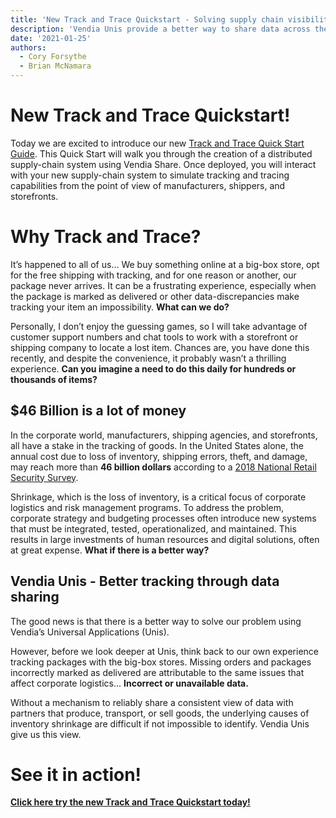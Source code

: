 ```yaml
---
title: 'New Track and Trace Quickstart - Solving supply chain visibility through data sharing with Vendia'
description: 'Vendia Unis provide a better way to share data across the supply chain. This article introduces our new 'Track and Trace' Quickstart which demonstrates how we can manage logistics across multiple parties regardless of their location and technology stack; forming the foundation of a real-world risk-management focused supply chain system.'
date: '2021-01-25'
authors:
  - Cory Forsythe
  - Brian McNamara
---
```


# New Track and Trace Quickstart!
Today we are excited to introduce our new [Track and Trace Quick Start Guide](https://vendia.net/docs/share/quickstart/trackandtrace).  This Quick Start will walk you through the creation of a distributed supply-chain system using Vendia Share.  Once deployed, you will interact with your new supply-chain system to simulate tracking and tracing capabilities from the point of view of manufacturers, shippers, and storefronts. 


# Why Track and Trace?
It’s happened to all of us… We buy something online at a big-box store, opt for the free shipping with tracking, and for one reason or another, our package never arrives. It can be a frustrating experience, especially when the package is marked as delivered or other data-discrepancies make tracking your item an impossibility. **What can we do?**

Personally, I don’t enjoy the guessing games, so I will take advantage of customer support numbers and chat tools to work with a storefront or shipping company to locate a lost item.  Chances are, you have done this recently, and despite the convenience, it probably wasn’t a thrilling experience.  **Can you imagine a need to do this daily for hundreds or thousands of items?**


## $46 Billion is a lot of money  

In the corporate world, manufacturers, shipping agencies, and storefronts, all have a stake in the tracking of goods.  In the United States alone, the annual cost due to loss of inventory, shipping errors, theft, and damage, may reach more than **46 billion dollars** according to a [2018 National Retail Security Survey](https://cdn.nrf.com/sites/default/files/2018-10/NRF-NRSS-Industry-Research-Survey-2018.pdf).

Shrinkage, which is the loss of inventory, is a critical focus of corporate logistics and risk management programs. To address the problem, corporate strategy and budgeting processes often introduce new systems that must be integrated, tested, operationalized, and maintained.  This results in large investments of human resources and digital solutions, often at great expense.  **What if there is a better way?**



## Vendia Unis - Better tracking through data sharing  

The good news is that there is a better way to solve our problem using Vendia’s Universal Applications (Unis). 

However, before we look deeper at Unis, think back to our own experience tracking packages with the big-box stores.  Missing orders and packages incorrectly marked as delivered are attributable to the same issues that affect corporate logistics… **Incorrect or unavailable data.**

Without a mechanism to reliably share a consistent view of data with partners that produce, transport, or sell goods, the underlying causes of inventory shrinkage are difficult if not impossible to identify.  Vendia Unis give us this view.



# See it in action!  

**[Click here try the new Track and Trace Quickstart today!](https://vendia.net/docs/share/quickstart/trackandtrace)**
